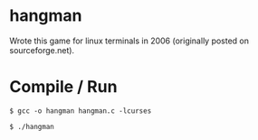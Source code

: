# hangman

Wrote this game for linux terminals in 2006 (originally posted on sourceforge.net). 

# Compile / Run 

```
$ gcc -o hangman hangman.c -lcurses
```

```
$ ./hangman
```



